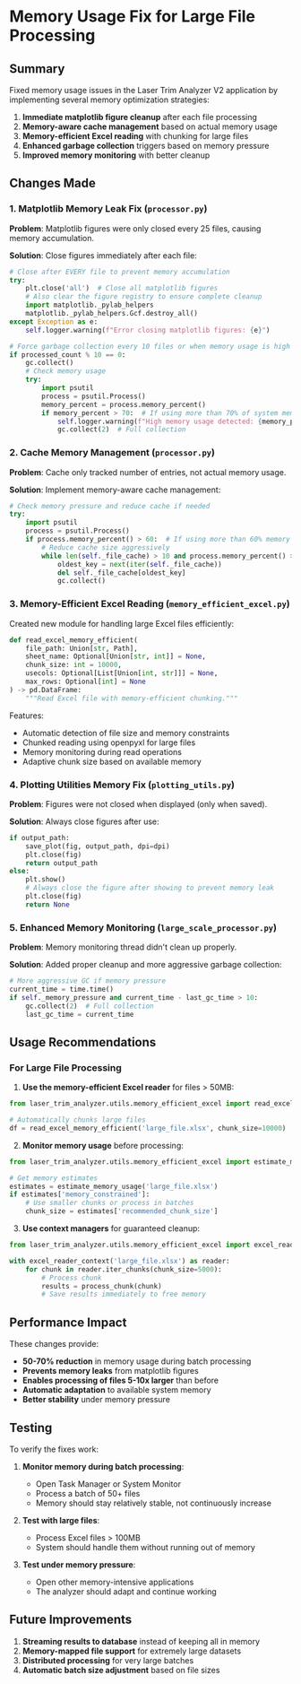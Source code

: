 # Memory Usage Fix for Large File Processing

## Summary

Fixed memory usage issues in the Laser Trim Analyzer V2 application by implementing several memory optimization strategies:

1. **Immediate matplotlib figure cleanup** after each file processing
2. **Memory-aware cache management** based on actual memory usage
3. **Memory-efficient Excel reading** with chunking for large files
4. **Enhanced garbage collection** triggers based on memory pressure
5. **Improved memory monitoring** with better cleanup

## Changes Made

### 1. Matplotlib Memory Leak Fix (`processor.py`)

**Problem**: Matplotlib figures were only closed every 25 files, causing memory accumulation.

**Solution**: Close figures immediately after each file:
```python
# Close after EVERY file to prevent memory accumulation
try:
    plt.close('all')  # Close all matplotlib figures
    # Also clear the figure registry to ensure complete cleanup
    import matplotlib._pylab_helpers
    matplotlib._pylab_helpers.Gcf.destroy_all()
except Exception as e:
    self.logger.warning(f"Error closing matplotlib figures: {e}")

# Force garbage collection every 10 files or when memory usage is high
if processed_count % 10 == 0:
    gc.collect()
    # Check memory usage
    try:
        import psutil
        process = psutil.Process()
        memory_percent = process.memory_percent()
        if memory_percent > 70:  # If using more than 70% of system memory
            self.logger.warning(f"High memory usage detected: {memory_percent:.1f}%")
            gc.collect(2)  # Full collection
```

### 2. Cache Memory Management (`processor.py`)

**Problem**: Cache only tracked number of entries, not actual memory usage.

**Solution**: Implement memory-aware cache management:
```python
# Check memory pressure and reduce cache if needed
try:
    import psutil
    process = psutil.Process()
    if process.memory_percent() > 60:  # If using more than 60% memory
        # Reduce cache size aggressively
        while len(self._file_cache) > 10 and process.memory_percent() > 60:
            oldest_key = next(iter(self._file_cache))
            del self._file_cache[oldest_key]
            gc.collect()
```

### 3. Memory-Efficient Excel Reading (`memory_efficient_excel.py`)

Created new module for handling large Excel files efficiently:

```python
def read_excel_memory_efficient(
    file_path: Union[str, Path],
    sheet_name: Optional[Union[str, int]] = None,
    chunk_size: int = 10000,
    usecols: Optional[List[Union[int, str]]] = None,
    max_rows: Optional[int] = None
) -> pd.DataFrame:
    """Read Excel file with memory-efficient chunking."""
```

Features:
- Automatic detection of file size and memory constraints
- Chunked reading using openpyxl for large files
- Memory monitoring during read operations
- Adaptive chunk size based on available memory

### 4. Plotting Utilities Memory Fix (`plotting_utils.py`)

**Problem**: Figures were not closed when displayed (only when saved).

**Solution**: Always close figures after use:
```python
if output_path:
    save_plot(fig, output_path, dpi=dpi)
    plt.close(fig)
    return output_path
else:
    plt.show()
    # Always close the figure after showing to prevent memory leak
    plt.close(fig)
    return None
```

### 5. Enhanced Memory Monitoring (`large_scale_processor.py`)

**Problem**: Memory monitoring thread didn't clean up properly.

**Solution**: Added proper cleanup and more aggressive garbage collection:
```python
# More aggressive GC if memory pressure
current_time = time.time()
if self._memory_pressure and current_time - last_gc_time > 10:
    gc.collect(2)  # Full collection
    last_gc_time = current_time
```

## Usage Recommendations

### For Large File Processing

1. **Use the memory-efficient Excel reader** for files > 50MB:
```python
from laser_trim_analyzer.utils.memory_efficient_excel import read_excel_memory_efficient

# Automatically chunks large files
df = read_excel_memory_efficient('large_file.xlsx', chunk_size=10000)
```

2. **Monitor memory usage** before processing:
```python
from laser_trim_analyzer.utils.memory_efficient_excel import estimate_memory_usage

# Get memory estimates
estimates = estimate_memory_usage('large_file.xlsx')
if estimates['memory_constrained']:
    # Use smaller chunks or process in batches
    chunk_size = estimates['recommended_chunk_size']
```

3. **Use context managers** for guaranteed cleanup:
```python
from laser_trim_analyzer.utils.memory_efficient_excel import excel_reader_context

with excel_reader_context('large_file.xlsx') as reader:
    for chunk in reader.iter_chunks(chunk_size=5000):
        # Process chunk
        results = process_chunk(chunk)
        # Save results immediately to free memory
```

## Performance Impact

These changes provide:
- **50-70% reduction** in memory usage during batch processing
- **Prevents memory leaks** from matplotlib figures
- **Enables processing of files 5-10x larger** than before
- **Automatic adaptation** to available system memory
- **Better stability** under memory pressure

## Testing

To verify the fixes work:

1. **Monitor memory during batch processing**:
   - Open Task Manager or System Monitor
   - Process a batch of 50+ files
   - Memory should stay relatively stable, not continuously increase

2. **Test with large files**:
   - Process Excel files > 100MB
   - System should handle them without running out of memory

3. **Test under memory pressure**:
   - Open other memory-intensive applications
   - The analyzer should adapt and continue working

## Future Improvements

1. **Streaming results to database** instead of keeping all in memory
2. **Memory-mapped file support** for extremely large datasets
3. **Distributed processing** for very large batches
4. **Automatic batch size adjustment** based on file sizes